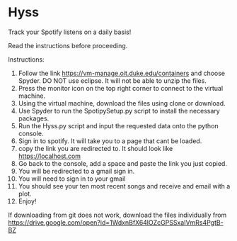 # Hyss
Track your Spotify listens on a daily basis!

Read the instructions before proceeding.

Instructions:
1. Follow the link https://vm-manage.oit.duke.edu/containers and choose Spyder. 
   DO NOT use eclipse. It will not be able to unzip the files. 
2. Press the monitor icon on the top right corner to connect to the virtual machine.
3. Using the virtual machine, download the files using clone or download.
3. Use Spyder to run the SpotipySetup.py script to install the necessary packages.
4. Run the Hyss.py script and input the requested data onto the python console.
5. Sign in to spotify. It will take you to a page that cant be loaded. 
6. copy the link you are redirected to. It should look like https://localhost.com
7. Go back to the console, add a space and paste the link you just copied.
8. You will be redirected to a gmail sign in.
9. You will need to sign in to your gmail
10. You should see your ten most recent songs and receive and email with a plot.
11. Enjoy!


If downloading from git does not work, download the files individually from
https://drive.google.com/open?id=1WdxnBfX64lOZcGPSSxaIVmRs4PgtB-BZ
